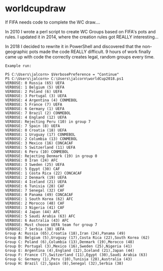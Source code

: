 # worldcupdraw
If FIFA needs code to complete the WC draw....

In 2010 I wrote a perl script to create WC Groups based on FIFA's pots and rules. I updated it in 2014, where the creation rules got REALLY interesting...

In 2018 I decided to rewrite it in PowerShell and discovered that the non-geographic pots made the code REALLY difficult.  9 hours of work finally came up with code the correctly creates legal, random groups every time.

```
Example run:

PS C:\Users\jalcorn> $VerbosePreference = "Continue"
PS C:\Users\jalcorn> C:\Users\jalcorn\worldCup2018.ps1
VERBOSE: 0 Russia (65) UEFA
VERBOSE: 1 Belgium (5) UEFA
VERBOSE: 2 Poland (6) UEFA
VERBOSE: 3 Portugal (3) UEFA
VERBOSE: 4 Argentina (4) CONMEBOL
VERBOSE: 5 France (7) UEFA
VERBOSE: 6 Germany (1) UEFA
VERBOSE: 7 Brazil (2) CONMEBOL
VERBOSE: 4 England (12) UEFA
VERBOSE: Rejecting Peru (10) in group 7
VERBOSE: 7 Spain (8) UEFA
VERBOSE: 0 Croatia (18) UEFA
VERBOSE: 1 Uruguay (17) CONMEBOL
VERBOSE: 2 Columbia (13) CONMEBOL
VERBOSE: 3 Mexico (16) CONCACAF
VERBOSE: 5 Switzerland (11) UEFA
VERBOSE: 6 Peru (10) CONMEBOL
VERBOSE: Rejecting Denmark (19) in group 0
VERBOSE: 0 Iran (24) AFC
VERBOSE: 3 Sweden (25) UEFA
VERBOSE: 5 Egypt (30) CAF
VERBOSE: 1 Costa Rica (22) CONCACAF
VERBOSE: 2 Denmark (19) UEFA
VERBOSE: 4 Iceland (21) UEFA
VERBOSE: 6 Tunisia (28) CAF
VERBOSE: 7 Senegal (32) CAF
VERBOSE: 0 Panama (49) CONCACAF
VERBOSE: 1 South Korea (62) AFC
VERBOSE: 2 Morocco (48) CAF
VERBOSE: 3 Nigeria (41) CAF
VERBOSE: 4 Japan (44) AFC
VERBOSE: 5 Saudi Arabia (63) AFC
VERBOSE: 6 Australia (43) AFC
VERBOSE: Must choose UEFA team for group 7
VERBOSE: 7 Serbia (38) UEFA
Group A: Russia (65),Croatia (18),Iran (24),Panama (49)
Group B: Belgium (5),Uruguay (17),Costa Rica (22),South Korea (62)
Group C: Poland (6),Columbia (13),Denmark (19),Morocco (48)
Group D: Portugal (3),Mexico (16),Sweden (25),Nigeria (41)
Group E: Argentina (4),England (12),Iceland (21),Japan (44)
Group F: France (7),Switzerland (11),Egypt (30),Saudi Arabia (63)
Group G: Germany (1),Peru (10),Tunisia (28),Australia (43)
Group H: Brazil (2),Spain (8),Senegal (32),Serbia (38)
```
